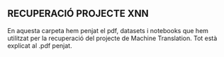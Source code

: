 ## RECUPERACIÓ PROJECTE XNN
En aquesta carpeta hem penjat el pdf, datasets i notebooks que hem utilitzat per la recuperació del projecte de Machine Translation.
Tot està explicat al .pdf penjat.
